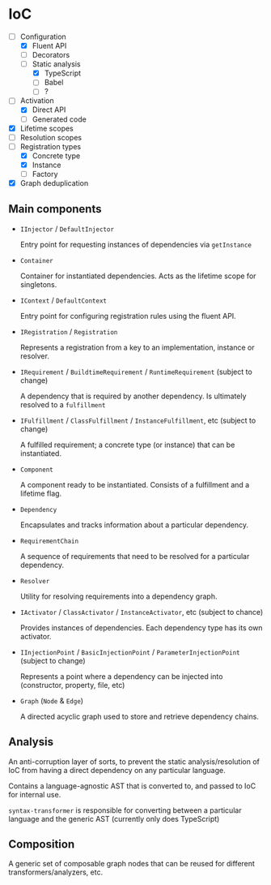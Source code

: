 # IoC

* [ ] Configuration
  * [x] Fluent API
  * [ ] Decorators
  * [ ] Static analysis
    * [x] TypeScript
    * [ ] Babel
    * [ ] ?
* [ ] Activation
  * [x] Direct API
  * [ ] Generated code
* [x] Lifetime scopes
* [ ] Resolution scopes
* [ ] Registration types
  * [x] Concrete type
  * [x] Instance
  * [ ] Factory
* [x] Graph deduplication

## Main components

* `IInjector` / `DefaultInjector`

  Entry point for requesting instances of dependencies via `getInstance`

* `Container`

  Container for instantiated dependencies. Acts as the lifetime scope for singletons.

* `IContext` / `DefaultContext`

  Entry point for configuring registration rules using the fluent API.

* `IRegistration` / `Registration`

  Represents a registration from a key to an implementation, instance or resolver.

* `IRequirement` / `BuildtimeRequirement` / `RuntimeRequirement` (subject to change)

  A dependency that is required by another dependency. Is ultimately resolved to a `fulfillment`

* `IFulfillment` / `ClassFulfillment` / `InstanceFulfillment`, etc (subject to change)

  A fulfilled requirement; a concrete type (or instance) that can be instantiated.

* `Component`

  A component ready to be instantiated. Consists of a fulfillment and a lifetime flag.

* `Dependency`

  Encapsulates and tracks information about a particular dependency.

* `RequirementChain`

  A sequence of requirements that need to be resolved for a particular dependency.

* `Resolver`

  Utility for resolving requirements into a dependency graph.

* `IActivator` / `ClassActivator` / `InstanceActivator`, etc (subject to chance)

  Provides instances of dependencies. Each dependency type has its own activator.

* `IInjectionPoint` / `BasicInjectionPoint` / `ParameterInjectionPoint` (subject to change)

  Represents a point where a dependency can be injected into (constructor, property, file, etc)

* `Graph` (`Node` & `Edge`)

  A directed acyclic graph used to store and retrieve dependency chains.

## Analysis

An anti-corruption layer of sorts, to prevent the static analysis/resolution of IoC from having a direct dependency on any particular language.

Contains a language-agnostic AST that is converted to, and passed to IoC for internal use.

`syntax-transformer` is responsible for converting between a particular language and the generic AST (currently only does TypeScript)

## Composition

A generic set of composable graph nodes that can be reused for different transformers/analyzers, etc.

